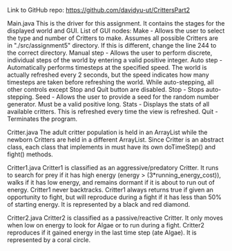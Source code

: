 Link to GitHub repo: https://github.com/davidyu-ut/CrittersPart2

Main.java 
This is the driver for this assignment. It contains the stages for the displayed world and GUI. 
List of GUI nodes:
Make - Allows the user to select the type and number of Critters to make. Assumes all possible Critters are in "./src/assignment5" directory. If
       this is different, change the line 244 to the correct directory.
Manual step - Allows the user to perform discrete, individual steps of the world by entering a valid positive integer.
Auto step - Automatically performs timesteps at the specified speed. The world is actually refreshed every 2 seconds, but the speed indicates how
			many timesteps are taken before refreshing the world. While auto-stepping, all other controls except Stop and Quit button are disabled.
Stop - Stops auto-stepping.
Seed - Allows the user to provide a seed for the random number generator. Must be a valid positive long.
Stats - Displays the stats of all available critters. This is refreshed every time the view is refreshed.
Quit - Terminates the program.

Critter.java 
The adult critter population is held in an ArrayList while the newborn Critters are held in a different ArrayList. Since Critter is an abstract class, 
each class that implements in must have its own doTimeStep() and fight() methods.

Critter1.java 
Critter1 is classified as an aggressive/predatory Critter. It runs to search for prey if it has high energy (energy > (3*running_energy_cost)), walks 
if it has low energy, and remains dormant if it is about to run out of energy. Critter1 never backtracks. Critter1 always returns true if given an 
opportunity to fight, but will reproduce during a fight if it has less than 50% of starting energy. It is represented by a black and red diamond.

Critter2.java 
Critter2 is classified as a passive/reactive Critter. It only moves when low on energy to look for Algae or to run during a fight. 
Critter2 reproduces if it gained energy in the last time step (ate Algae). It is represented by a coral circle.